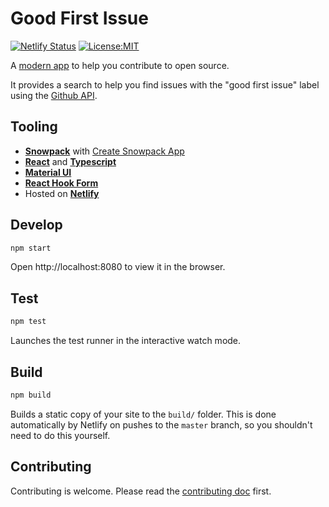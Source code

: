 # Good First Issue

[![Netlify Status](https://api.netlify.com/api/v1/badges/02510cac-e89a-436f-85ab-6114acb02128/deploy-status)](https://app.netlify.com/sites/gifted-rosalind-376f2c/deploys) [![License:MIT](https://img.shields.io/badge/License-MIT-green.svg)](https://opensource.org/licenses/MIT)

A [modern app](https://goodfirstissue.xyz) to help you contribute to open source.

It provides a search to help you find issues with the "good first
issue" label using the [Github
API](https://docs.github.com/en/rest/reference/search).

## Tooling

- [**Snowpack**](https://www.snowpack.dev/) with [Create Snowpack App](https://github.com/pikapkg/create-snowpack-app)
- [**React**](https://reactjs.org/) and [**Typescript**](https://www.typescriptlang.org/)
- [**Material UI**](https://material-ui.com/)
- [**React Hook Form**](https://react-hook-form.com/)
- Hosted on [**Netlify**](https://www.netlify.com/)

## Develop

```bash
npm start
```

Open http://localhost:8080 to view it in the browser.

## Test

```bash
npm test
```

Launches the test runner in the interactive watch mode.

## Build

```bash
npm build
```

Builds a static copy of your site to the `build/` folder. This is done
automatically by Netlify on pushes to the `master` branch, so you shouldn't need
to do this yourself.

## Contributing

Contributing is welcome. Please read the [contributing doc](CONTRIBUTING.md)
first.
